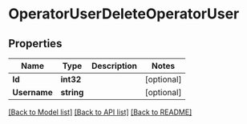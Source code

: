 # OperatorUserDeleteOperatorUser

## Properties

Name | Type | Description | Notes
------------ | ------------- | ------------- | -------------
**Id** | **int32** |  | [optional] 
**Username** | **string** |  | [optional] 

[[Back to Model list]](../README.md#documentation-for-models) [[Back to API list]](../README.md#documentation-for-api-endpoints) [[Back to README]](../README.md)


